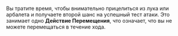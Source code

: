 Вы тратите время, чтобы внимательно прицелиться из лука или арбалета и получаете второй шанс на успешный тест атаки. Это занимает одно **Действие Перемещения**, что означает, что вы не можете перемещаться в течение хода. 
